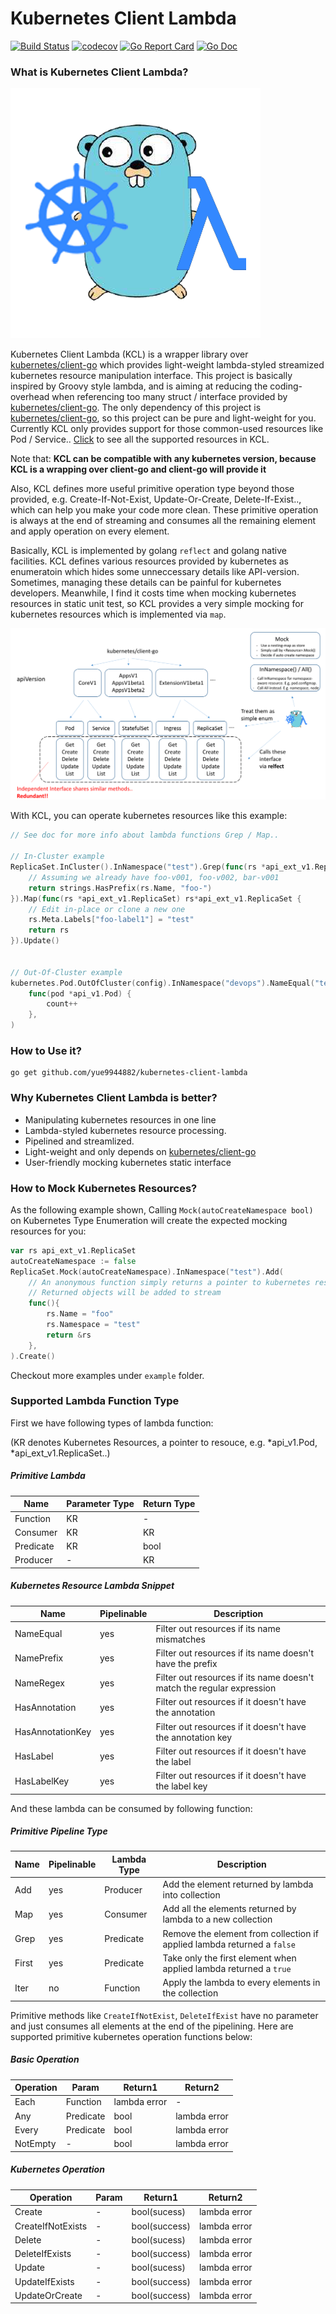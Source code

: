 # Kubernetes Client Lambda #

[![Build Status](https://travis-ci.org/yue9944882/kubernetes-client-lambda.svg?branch=master)](https://travis-ci.org/yue9944882/kubernetes-client-lambda)
[![codecov](https://codecov.io/gh/yue9944882/kubernetes-client-lambda/branch/master/graph/badge.svg)](https://codecov.io/gh/yue9944882/kubernetes-client-lambda)
[![Go Report Card](https://goreportcard.com/badge/github.com/yue9944882/kubernetes-client-lambda)](https://goreportcard.com/report/github.com/yue9944882/kubernetes-client-lambda)
[![Go Doc](https://godoc.org/github.com/yue9944882/kubernetes-client-lambda?status.svg)](https://godoc.org/github.com/yue9944882/kubernetes-client-lambda)

### What is Kubernetes Client Lambda? ###

![logo](image/logo.png)


Kubernetes Client Lambda (KCL) is a wrapper library over [kubernetes/client-go](https://github.com/kubernetes/client-go) which provides light-weight lambda-styled streamized kubernetes resource manipulation interface. This project is basically inspired by Groovy style lambda, and is aiming at reducing the coding-overhead when referencing too many struct / interface provided by  [kubernetes/client-go](https://github.com/kubernetes/client-go). The only dependency of this project is [kubernetes/client-go](https://github.com/kubernetes/client-go), so this project can be pure and light-weight for you. Currently KCL only provides support for those common-used resources like Pod / Service.. [Click](https://github.com/yue9944882/kubernetes-client-lambda/blob/cfaa5564df0a4212ef9230be9ddd05a5c7034916/resource.go#L9) to see all the supported resources in KCL. 

Note that: **KCL can be compatible with any kubernetes version, because KCL is a wrapping over client-go and client-go will provide it**

Also, KCL defines more useful primitive operation type beyond those provided, e.g. Create-If-Not-Exist, Update-Or-Create, Delete-If-Exist.., which can help you make your code more clean. These primitive operation is always at the end of streaming and consumes all the remaining element and apply operation on every element. 

Basically, KCL is implemented by golang `reflect` and golang native facilities. KCL defines various resources provided by kubernetes as enumeratoin which hides some unneccessary details like API-version. Sometimes, managing these details can be painful for kubernetes developers. Meanwhile, I find it costs time when mocking kubernetes resources in static unit test, so KCL provides a very simple mocking for kubernetes resources which is implemented via `map`. 

![detail](image/detail.png)

With KCL, you can operate kubernetes resources like this example:

```go
// See doc for more info about lambda functions Grep / Map..

// In-Cluster example
ReplicaSet.InCluster().InNamespace("test").Grep(func(rs *api_ext_v1.ReplicaSet) bool {
    // Assuming we already have foo-v001, foo-v002, bar-v001 
    return strings.HasPrefix(rs.Name, "foo-")
}).Map(func(rs *api_ext_v1.ReplicaSet) rs*api_ext_v1.ReplicaSet {
    // Edit in-place or clone a new one
    rs.Meta.Labels["foo-label1"] = "test" 
    return rs
}).Update()


// Out-Of-Cluster example
kubernetes.Pod.OutOfCluster(config).InNamespace("devops").NameEqual("test-pod").Each(
    func(pod *api_v1.Pod) {
        count++
    },
)
```

### How to Use it? ###

```
go get github.com/yue9944882/kubernetes-client-lambda
```

### Why Kubernetes Client Lambda is better? ###

- Manipulating kubernetes resources in one line
- Lambda-styled kubernetes resource processing.
- Pipelined and streamlized.
- Light-weight and only depends on [kubernetes/client-go](https://github.com/kubernetes/client-go)
- User-friendly mocking kubernetes static interface

### How to Mock Kubernetes Resources? ###

As the following example shown, Calling `Mock(autoCreateNamespace bool)` on Kubernetes Type Enumeration will create the expected mocking resources for you:

```go
var rs api_ext_v1.ReplicaSet
autoCreateNamespace := false
ReplicaSet.Mock(autoCreateNamespace).InNamespace("test").Add(
    // An anonymous function simply returns a pointer to kubernetes resource 
    // Returned objects will be added to stream
    func(){
        rs.Name = "foo"
        rs.Namespace = "test"
        return &rs
    },
).Create()
```


Checkout more examples under `example` folder.


### Supported Lambda Function Type  ###

First we have following types of lambda function: 

(KR denotes Kubernetes Resources, a pointer to resouce, e.g. *api_v1.Pod, *api_ext_v1.ReplicaSet..)

##### Primitive Lambda #####

| Name | Parameter Type | Return Type |
|---|---|---|
| Function | KR | - |
| Consumer | KR | KR |
| Predicate | KR | bool |
| Producer | - | KR |

##### Kubernetes Resource Lambda Snippet #####

| Name | Pipelinable | Description |
|---|---|----|
| NameEqual | yes | Filter out resources if its name mismatches |
| NamePrefix | yes | Filter out resources if its name doesn't have the prefix |
| NameRegex | yes | Filter out resources if its name doesn't match the regular expression |
| HasAnnotation | yes | Filter out resources if it doesn't have the annotation |
| HasAnnotationKey | yes | Filter out resources if it doesn't have the annotation key |
| HasLabel | yes | Filter out resources if it doesn't have the label |
| HasLabelKey | yes | Filter out resources if it doesn't have the label key |


And these lambda can be consumed by following function: 


##### Primitive Pipeline Type #####

| Name | Pipelinable | Lambda Type | Description |
|---|---|----|---|
| Add | yes | Producer | Add the element returned by lambda into collection |
| Map | yes | Consumer | Add all the elements returned by lambda to a new collection |
| Grep | yes | Predicate | Remove the element from collection if applied lambda returned a `false` |
| First | yes | Predicate | Take only the first element when applied lambda returned a `true` |
| Iter | no | Function | Apply the lambda to every elements in the collection |


Primitive methods like `CreateIfNotExist`, `DeleteIfExist` have no parameter and just consumes all elements at the end of the pipelining. 
Here are supported primitive kubernetes operation functions below:

##### Basic Operation #####

| Operation | Param | Return1 | Return2 | 
|---|---|---|---|
| Each | Function | lambda error | - |
| Any | Predicate | bool | lambda error |
| Every | Predicate | bool | lambda error |
| NotEmpty | - | bool | lambda error |

##### Kubernetes Operation #####

| Operation | Param | Return1 | Return2 | 
|---|---|---|---|
| Create | - | bool(sucess) | lambda error |
| CreateIfNotExists | - | bool(success) | lambda error |
| Delete | - | bool(sucess) | lambda error |
| DeleteIfExists | - |  bool(success) | lambda error |
| Update | - |  bool(sucess) | lambda error |
| UpdateIfExists | - |  bool(success) | lambda error |
| UpdateOrCreate | - | bool(success) | lambda error |


